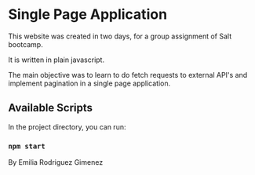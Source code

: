 # Single Page Application

This website was created in two days, for a group assignment of Salt bootcamp.

It is written in plain javascript.

The main objective was to learn to do fetch requests to external API's and implement pagination in a single page application.

## Available Scripts

In the project directory, you can run:

### `npm start`

By Emilia Rodriguez Gimenez
